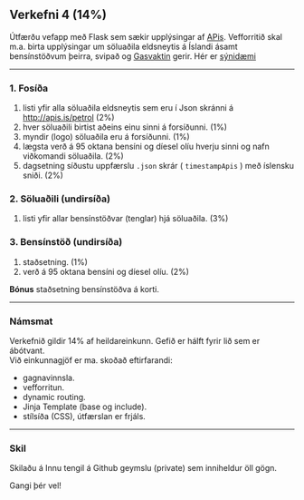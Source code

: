 
## Verkefni 4  (14%)

Útfærðu vefapp með Flask sem sækir upplýsingar af [APis](http://apis.is/petrol). Vefforritið skal m.a. birta upplýsingar um söluaðila eldsneytis á Íslandi ásamt bensínstöðvum þeirra, svipað og [Gasvaktin](https://gasvaktin.is/) gerir. Hér er [sýnidæmi](http://tolvubraut.is/iframes/vef2vf-midverk.html)

---

### 1. Fosíða 
1. listi yfir alla söluaðila eldsneytis sem eru í Json skránni á http://apis.is/petrol (2%)
1. hver söluaðili birtist aðeins einu sinni á forsíðunni. (1%)
1. myndir (logo) söluaðila eru á forsíðunni. (1%)
1. lægsta verð á 95 oktana bensíni og díesel olíu hverju sinni og nafn viðkomandi söluaðila. (2%)
1. dagsetning síðustu uppfærslu `.json` skrár ( `timestampApis` ) með íslensku sniði. (2%)

### 2. Söluaðili (undirsíða)
1. listi yfir allar bensínstöðvar (tenglar) hjá söluaðila. (3%)

### 3. Bensínstöð (undirsíða)
1. staðsetning. (1%)
1. verð á 95 oktana bensíni og díesel olíu. (2%)


**Bónus** staðsetning bensínstöðva á korti.

---

### Námsmat 
Verkefnið gildir 14% af heildareinkunn. Gefið er hálft fyrir lið sem er ábótvant. <br>
Við einkunnagjöf er ma. skoðað eftirfarandi:

- gagnavinnsla.
- vefforritun.
- dynamic routing.
- Jinja Template (base og include).
- stílsíða (CSS), útfærslan er frjáls.

---

### Skil
Skilaðu á Innu tengil á Github geymslu (private) sem inniheldur öll gögn.

Gangi þér vel!
